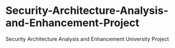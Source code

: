 # Security-Architecture-Analysis-and-Enhancement-Project
Security Architecture Analysis and Enhancement University Project
